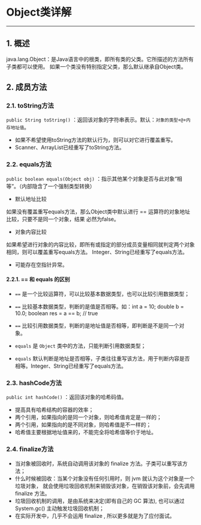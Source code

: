 # Object类详解

---

## 1. 概述

java.lang.Object：是Java语言中的根类，即所有类的父类。它所描述的方法所有子类都可以使用。
如果一个类没有特别指定父类，那么默认继承自Object类。

## 2. 成员方法

### 2.1. toString方法

`public String toString()` ：返回该对象的字符串表示。默认：`对象的类型+@+内存地址值`。

- 如果不希望使用toString方法的默认行为，则可以对它进行覆盖重写。
- Scanner、ArrayList已经重写了toString方法。

### 2.2. equals方法

`public boolean equals(Object obj)` ：指示其他某个对象是否与此对象“相等”。（内部隐含了一个强制类型转换）

- 默认地址比较

如果没有覆盖重写equals方法，那么Object类中默认进行 == 运算符的对象地址比较，只要不是同一个对象，结果 必然为false。

- 对象内容比较

如果希望进行对象的内容比较，即所有或指定的部分成员变量相同就判定两个对象相同，则可以覆盖重写equals方法。
Integer、String已经重写了equals方法。

- 可能存在空指针异常。

#### 2.2.1. == 和 equals 的区别

- `==` 是一个比较运算符，可以比较基本数据类型，也可以比较引用数据类型；
- `==` 比较基本数据类型，判断的是值是否相等。如：int a = 10; double b = 10.0; boolean res = a == b; // true
- `==` 比较引用数据类型，判断的是地址值是否相等，即判断是不是同一个对象。

- `equals` 是 `Object` 类中的方法，只能判断引用数据类型；
- `equals` 默认判断是地址是否相等，子类往往重写该方法，用于判断内容是否相等。Integer、String已经重写了equals方法。

### 2.3. hashCode方法

`public int hashCode()` ：返回该对象的哈希码值。

- 提高具有哈希结构的容器的效率；
- 两个引用，如果指向的是同一个对象，则哈希值肯定是一样的；
- 两个引用，如果指向的是不同对象，则哈希值是不一样的；
- 哈希值主要根据地址值来的，不能完全将哈希值等价于地址。

### 2.4. finalize方法

- 当对象被回收时，系统自动调用该对象的 finalize 方法。子类可以重写该方法；
- 什么时候被回收：当某个对象没有任何引用时，则 jvm 就认为这个对象是一个垃圾对象，
就会使用垃圾回收机制来销毁该对象，在销毁该对象前，会先调用 finalize 方法。
- 垃圾回收机制的调用，是由系统来决定(即有自己的 GC 算法), 也可以通过 System.gc() 主动触发垃圾回收机制；
- 在实际开发中，几乎不会运用 finalize , 所以更多就是为了应付面试。

